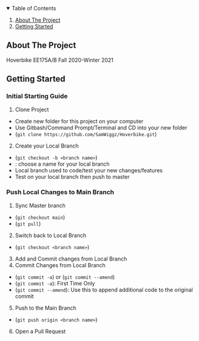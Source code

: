<!-- TABLE OF CONTENTS -->
<details open="open">
  <summary>Table of Contents</summary>
  <ol>
    <li><a href="#about-the-project">About The Project</a></li>
    <li><a href="#getting-started">Getting Started</a></li>
  </ol>
</details>



<!-- ABOUT THE PROJECT -->
## About The Project

Hoverbike EE175A/B Fall 2020-Winter 2021

<!-- Getting Started -->
## Getting Started

### Initial Starting Guide
1. Clone Project
  - Create new folder for this project on your computer
  - Use Gitbash/Command Prompt/Terminal and CD into your new folder
  - (`git clone https://github.com/SamWiggz/Hoverbike.git`)
2. Create your Local Branch 
  - (`git checkout -b <branch name>`)
  - <branch name>: choose a name for your local branch
  - Local branch used to code/test your new changes/features
  - Test on your local branch then push to master

### Push Local Changes to Main Branch
1. Sync Master branch
  - (`git checkout main`)
  - (`git pull`)
2. Switch back to Local Branch
  - (`git checkout <branch name>`)
3. Add and Commit changes from Local Branch
4. Commit Changes from Local Branch
  - (`git commit -a`) or (`git commit --amend`)
  - (`git commit -a`): First Time Only
  - (`git commit --amend`): Use this to append additional code to the original commit
5. Push to the Main Branch
  - (`git push origin <branch name>`)
6. Open a Pull Request
  
